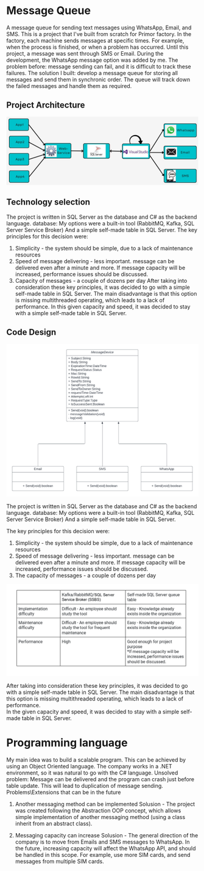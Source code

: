 
# Message Queue
A message queue for sending text messages using WhatsApp, Email, and SMS. This is a project that I've built from scratch for Primor factory. In the factory, each machine sends messages at specific times. For example, when the process is finished, or when a problem has occurred. Until this project, a message was sent through SMS or Email. During the development, the WhatsApp message option was added by me.
The problem before: message sending can fail, and it is difficult to track these failures.
The solution I built: develop a message queue for storing all messages and send them in synchronic order. The queue will track down the failed messages and handle them as required.


## Project Architecture

![](docs/messageQueue_Architecture.jpeg)



## Technology selection

The project is written in SQL Server as the database and C# as the backend language. database: My options were a built-in tool (RabbitMQ, Kafka, SQL Server Service Broker) And a simple self-made table in SQL Server. The key principles for this decision were:

1. Simplicity - the system should be simple, due to a lack of maintenance resources
2. Speed of message delivering - less important. message can be delivered even after a minute and more. If message capacity will be increased, performance issues should be discussed.
3. Capacity of messages - a couple of dozens per day After taking into consideration these key principles, it was decided to go with a simple self-made table in SQL Server.
The main disadvantage is that this option is missing multithreaded operating, which leads to a lack of performance.
In this given capacity and speed, it was decided to stay with a simple self-made table in SQL Server.


## Code Design

![](docs/MassageQueue_UML.png)

The project is written in SQL Server as the database and C# as the backend language. database: My options were a built-in tool (RabbitMQ, Kafka, SQL Server Service Broker) And a simple self-made table in SQL Server.  

The key principles for this decision were:
1. Simplicity - the system should be simple, due to a lack of maintenance resources
2. Speed of message delivering - less important. message can be delivered even after a minute and more. If message capacity will be increased, performance issues should be discussed.
3. The capacity of messages - a couple of dozens per day
  
![](docs/tool_comparison.png)
   
After taking into consideration these key principles, it was decided to go with a simple self-made table in SQL Server.
The main disadvantage is that this option is missing multithreaded operating, which leads to a lack of performance.  
In the given capacity and speed, it was decided to stay with a simple self-made table in SQL Server.


# Programming language

My main idea was to build a scalable program. This can be achieved by using an Object Oriented language. The company works in a .NET environment, so it was natural to go with the C# language.
Unsolved problem: Message can be delivered and the program can crash just before table update. This will lead to duplication of message sending.
Problems\Extensions that can be in the future

1. Another messaging method can be implemented
Solusion - The project was created following the Abstraction OOP concept, which allows simple implementation of another messaging method (using a class inherit from an abstract class).

2. Messaging capacity can increase
Solusion - The general direction of the company is to move from Emails and SMS messages to WhatsApp. In the future, increasing capacity will affect the WhatsApp API, and should be handled in this scope. For example, use more SIM cards, and send messages from multiple SIM cards.
